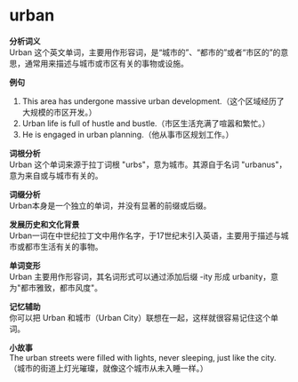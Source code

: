 # urban

**分析词义**  
Urban 这个英文单词，主要用作形容词，是“城市的”、“都市的”或者“市区的”的意思，通常用来描述与城市或市区有关的事物或设施。

  

**例句**

  

1.  This area has undergone massive urban development.（这个区域经历了大规模的市区开发。）
2.  Urban life is full of hustle and bustle.（市区生活充满了喧嚣和繁忙。）
3.  He is engaged in urban planning.（他从事市区规划工作。）

  

**词根分析**  
Urban 这个单词来源于拉丁词根 "urbs"，意为城市。其源自于名词 "urbanus"，意为来自或与城市有关的。

  

**词缀分析**  
Urban本身是一个独立的单词，并没有显著的前缀或后缀。

  

**发展历史和文化背景**  
Urban一词在中世纪拉丁文中用作名字，于17世纪末引入英语，主要用于描述与城市或都市生活有关的事物。

  

**单词变形**  
Urban 主要用作形容词，其名词形式可以通过添加后缀 -ity 形成 urbanity，意为"都市雅致，都市风度"。

  

**记忆辅助**  
你可以把 Urban 和城市（Urban City）联想在一起，这样就很容易记住这个单词。

  

**小故事**  
The urban streets were filled with lights, never sleeping, just like the city.（城市的街道上灯光璀璨，就像这个城市从未入睡一样。）
